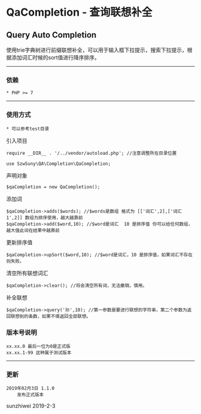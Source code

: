 # QaCompletion - 查询联想补全
Query Auto Completion
------
使用trie字典树进行前缀联想补全，可以用于输入框下拉提示，搜索下拉提示，根据添加词汇时候的sort值进行降序排序。

------
### 依赖

    * PHP >= 7

------

### 使用方式

    * 可以参考test目录

引入项目

    require __DIR__ . '/../vendor/autoload.php'; //注意调整所在目录位置

    use SzwSuny\QA\Completion\QaCompletion;

声明对象

    $qaCompletion = new QaCompletion();

添加词

    $qaCompletion->adds($words); //$words是数组 格式为 [['词汇',2],['词汇1',2]] 数组为排序使用，越大越靠前 
    $qaCompletion->add($word,10); //$word是词汇  10 是排序值 你可以给任何数组，越大值此词在结果中越靠前

更新排序值

    $qaCompletion->upSort($word,10); //$word是词汇，10 是排序值，如果词汇不存在则失败。 

清空所有联想词汇

    $qaCompletion->clear(); //将会清空所有词，无法撤销，慎用。

补全联想

    $qaCompletion->query('孙',10); //第一参数是要进行联想的字符串，第二个参数为返回联想到的条数，如果不填返回全部联想。

### 版本号说明

    xx.xx.0 最后一位为0是正式版
    xx.xx.1-99 这种属于测试版本

------
### 更新

    2019年02月3日 1.1.0
        发布正式版本

sunzhiwei
2019-2-3
